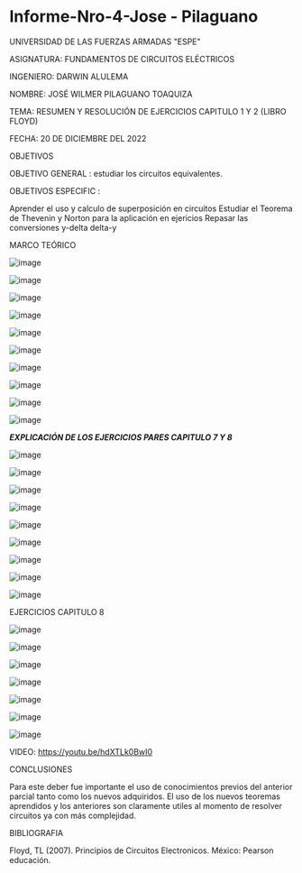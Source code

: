 # Informe-Nro-4-Jose - Pilaguano 

UNIVERSIDAD DE LAS FUERZAS ARMADAS "ESPE"

ASIGNATURA: FUNDAMENTOS DE CIRCUITOS ELÉCTRICOS

INGENIERO: DARWIN ALULEMA

NOMBRE: JOSÉ WILMER PILAGUANO TOAQUIZA

TEMA: RESUMEN Y RESOLUCIÓN DE EJERCICIOS CAPITULO 1 Y 2 (LIBRO FLOYD)

FECHA: 20 DE DICIEMBRE DEL 2022

OBJETIVOS 

OBJETIVO GENERAL : estudiar los circuitos equivalentes. 

OBJETIVOS ESPECIFIC : 

Aprender el uso y calculo de superposición en circuitos
Estudiar el Teorema de Thevenin y Norton para la aplicación en ejericios
Repasar las conversiones y-delta delta-y 

MARCO TEÓRICO 

![image](https://user-images.githubusercontent.com/116677175/208548866-6ed35fd2-5055-45b9-b9eb-877bcc5c6fbc.png)

![image](https://user-images.githubusercontent.com/116677175/208548910-0f4b58df-bac8-459a-b572-f77cc453294c.png)

![image](https://user-images.githubusercontent.com/116677175/208548952-d5907f75-6cae-48a8-be17-a98613e876aa.png)

![image](https://user-images.githubusercontent.com/116677175/208549153-10adc08e-e0cc-4e1f-98cd-0de40acf531e.png)

![image](https://user-images.githubusercontent.com/116677175/208549212-abaf8582-6eab-48ec-856f-2b40442ac853.png)

![image](https://user-images.githubusercontent.com/116677175/208549294-5dca8165-2908-414c-a2e4-9021eb13de84.png)

![image](https://user-images.githubusercontent.com/116677175/208549342-ced8a1d0-fecc-4ade-bd10-f451894a4f50.png)

![image](https://user-images.githubusercontent.com/116677175/208549414-a7317a94-6638-4745-a5a2-ab2414bd2aec.png)

![image](https://user-images.githubusercontent.com/116677175/208549478-cffef54e-6684-425e-9bf2-5232e0708341.png)

![image](https://user-images.githubusercontent.com/116677175/208549512-12ba8322-3565-4b3f-b7ee-d177c3b02309.png)

*******EXPLICACIÓN DE LOS EJERCICIOS PARES CAPITULO 7 Y 8*******

![image](https://user-images.githubusercontent.com/116677175/208549921-7ccd2c27-b5ba-468b-909b-1d04d0181a86.png)

![image](https://user-images.githubusercontent.com/116677175/208549986-4b3882c5-1873-4dbd-98cb-c36946c6a071.png)

![image](https://user-images.githubusercontent.com/116677175/208550041-f7bc461e-53d5-4b2f-b564-876f202a4491.png)

![image](https://user-images.githubusercontent.com/116677175/208550099-87b412ec-4a45-4b32-8ef4-d5cb31953d73.png)

![image](https://user-images.githubusercontent.com/116677175/208550170-b19bd52f-a476-4b8b-b520-b42b9cd3d7e5.png)

![image](https://user-images.githubusercontent.com/116677175/208550386-fa1d3629-90a4-47f6-b216-36c5e2981d94.png)

![image](https://user-images.githubusercontent.com/116677175/208550452-4a41f239-2592-4d2d-aeba-91f7b39cd7b6.png)

![image](https://user-images.githubusercontent.com/116677175/208550511-905cdb9f-5569-408a-a80f-343a4ce81b6d.png)

![image](https://user-images.githubusercontent.com/116677175/208550914-161caea8-da1f-48c8-a67b-6f7549cc2785.png)

EJERCICIOS CAPITULO 8 

![image](https://user-images.githubusercontent.com/116677175/208550744-0fb6a423-3a24-4b4e-8ddf-b98a439ba0dc.png)

![image](https://user-images.githubusercontent.com/116677175/208550803-767dc891-931b-463a-a98f-d677cbba9093.png)

![image](https://user-images.githubusercontent.com/116677175/208550994-43b3df49-e06a-43a5-bb5d-966193b07260.png)

![image](https://user-images.githubusercontent.com/116677175/208551053-dda0b811-efd7-48ae-a740-1c4805ac4db7.png)

![image](https://user-images.githubusercontent.com/116677175/208551093-dd996498-7ac6-4b7b-8a86-454beaa3da9b.png)

![image](https://user-images.githubusercontent.com/116677175/208551138-d2169799-1144-4043-b2f0-b6517a00a166.png)

![image](https://user-images.githubusercontent.com/116677175/208551188-19f00c5e-b120-4081-99e0-8440f524add4.png)

VIDEO: https://youtu.be/hdXTLk0BwI0

CONCLUSIONES 

Para este deber fue importante el uso de conocimientos previos del anterior parcial tanto como los nuevos adquiridos. El uso de los nuevos teoremas aprendidos y los anteriores son claramente utiles al momento de resolver circuitos ya con más complejidad.

BIBLIOGRAFIA 

Floyd, TL (2007). Principios de Circuitos Electronicos. México: Pearson educación.


